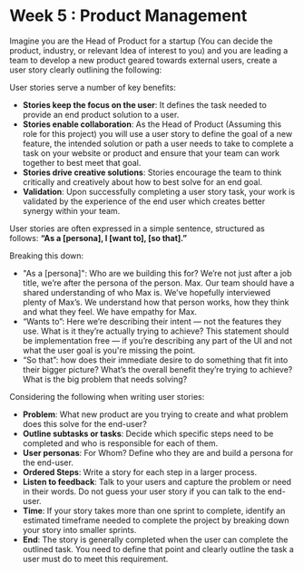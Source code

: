 # Week 5 : Product Management

Imagine you are the Head of Product for a startup (You can decide the product, industry, or relevant Idea of interest to you) and you are leading a team to develop a new product geared towards external users, create a user story clearly outlining the following:

User stories serve a number of key benefits:

- **Stories keep the focus on the user**: It defines the task needed to provide an end product solution to a user.
- **Stories enable collaboration**: As the Head of Product (Assuming this role for this project) you will use a user story to define the goal of a new feature, the intended solution or path a user needs to take to complete a task on your website or product and ensure that your team can work together to best meet that goal. 
- **Stories drive creative solutions**: Stories encourage the team to think critically and creatively about how to best solve for an end goal.
- **Validation**: Upon successfully completing a user story task, your work is validated by the experience of the end user which creates better synergy within your team.

User stories are often expressed in a simple sentence, structured as follows:  **“As a [persona], I [want to], [so that].”**

Breaking this down: 

- "As a [persona]": Who are we building this for? We’re not just after a job title, we’re after the persona of the person. Max. Our team should have a shared understanding of who Max is. We’ve hopefully interviewed plenty of Max’s. We understand how that person works, how they think and what they feel. We have empathy for Max.
- “Wants to”: Here we’re describing their intent — not the features they use. What is it they’re actually trying to achieve? This statement should be implementation free — if you’re describing any part of the UI and not what the user goal is you're missing the point.
- “So that”: how does their immediate desire to do something that fit into their bigger picture? What’s the overall benefit they’re trying to achieve? What is the big problem that needs solving?


Considering the following when writing user stories:

- **Problem**: What new product are you trying to create and what problem does this solve for the end-user?
- **Outline subtasks or tasks**: Decide which specific steps need to be completed and who is responsible for each of them.
- **User personas**: For Whom?  Define who they are and build a persona for the end-user.
- **Ordered Steps**: Write a story for each step in a larger process.
- **Listen to feedback**: Talk to your users and capture the problem or need in their words. Do not guess your user story if you can talk to the end-user.
- **Time**: If your story takes more than one sprint to complete, identify an estimated timeframe needed to complete the project by breaking down your story into smaller sprints.
- **End**: The story is generally completed when the user can complete the outlined task. You need to define that point and clearly outline the task a user must do to meet this requirement.

